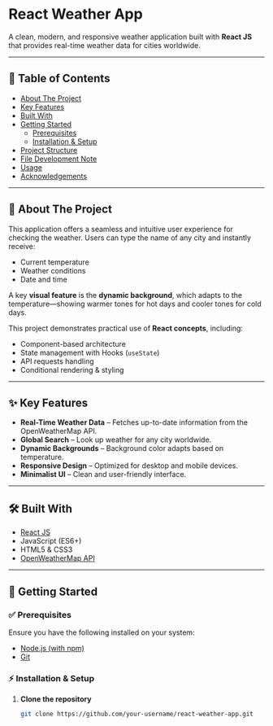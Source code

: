 # React Weather App

A clean, modern, and responsive weather application built with **React JS** that provides real-time weather data for cities worldwide.  

---

## 📑 Table of Contents
- [About The Project](#about-the-project)
- [Key Features](#key-features)
- [Built With](#built-with)
- [Getting Started](#getting-started)
  - [Prerequisites](#prerequisites)
  - [Installation & Setup](#installation--setup)
- [Project Structure](#project-structure)
- [File Development Note](#file-development-note)
- [Usage](#usage)
- [Acknowledgements](#acknowledgements)

---

## 📖 About The Project
This application offers a seamless and intuitive user experience for checking the weather. Users can type the name of any city and instantly receive:  
- Current temperature  
- Weather conditions  
- Date and time  

A key **visual feature** is the **dynamic background**, which adapts to the temperature—showing warmer tones for hot days and cooler tones for cold days.  

This project demonstrates practical use of **React concepts**, including:  
- Component-based architecture  
- State management with Hooks (`useState`)  
- API requests handling  
- Conditional rendering & styling  

---

## ✨ Key Features
- **Real-Time Weather Data** – Fetches up-to-date information from the OpenWeatherMap API.  
- **Global Search** – Look up weather for any city worldwide.  
- **Dynamic Backgrounds** – Background color adapts based on temperature.  
- **Responsive Design** – Optimized for desktop and mobile devices.  
- **Minimalist UI** – Clean and user-friendly interface.  

---

## 🛠 Built With
- [React JS](https://react.dev/)  
- JavaScript (ES6+)  
- HTML5 & CSS3  
- [OpenWeatherMap API](https://openweathermap.org/api)  

---

## 🚀 Getting Started

### ✅ Prerequisites
Ensure you have the following installed on your system:  
- [Node.js (with npm)](https://nodejs.org/)  
- [Git](https://git-scm.com/)  

### ⚡ Installation & Setup
1. **Clone the repository**  
   ```bash
   git clone https://github.com/your-username/react-weather-app.git
